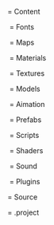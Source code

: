 = Content

​	= Fonts

​	= Maps

​	= Materials

​	= Textures

​	= Models

​		= Aimation

​	= Prefabs

​	= Scripts

​	= Shaders

​	= Sound

​	= Plugins

= Source

= .project

